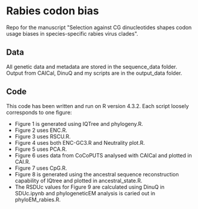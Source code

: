 # Rabies codon bias

Repo for the manuscript "Selection against CG dinucleotides shapes codon usage biases in species-specific rabies virus clades". 

## Data

All genetic data and metadata are stored in the sequence_data folder. Output from CAICal, DinuQ and my scripts are in the output_data folder.

## Code

This code has been written and run on R version 4.3.2. Each script loosely corresponds to one figure:

- Figure 1 is generated using IQTree and phylogeny.R.
- Figure 2 uses ENC.R.
- Figure 3 uses RSCU.R.
- Figure 4 uses both ENC-GC3.R and Neutrality plot.R.
- Figure 5 uses PCA.R.
- Figure 6 uses data from CoCoPUTS analysed with CAICal and plotted in CAI.R.
- Figure 7 uses CpG.R.
- Figure 8 is generated using the ancestral sequence reconstruction capability of IQtree and plotted in ancestral_state.R.
- The RSDUc values for Figure 9 are calculated using DinuQ in SDUc.ipynb and phylogeneticEM analysis is caried out in phyloEM_rabies.R.

